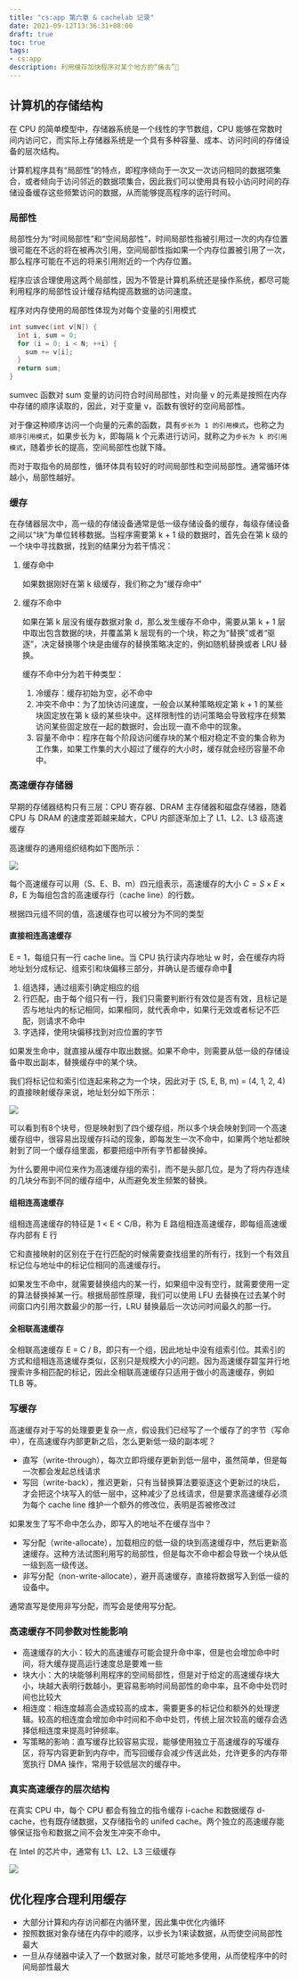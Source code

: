```yaml
---
title: "cs:app 第六章 & cachelab 记录"
date: 2021-09-12T13:36:31+08:00
draft: true
toc: true
tags: 
- cs:app
description: 利用缓存加快程序对某个地方的“痛击”👊
---
```


## 计算机的存储结构

在 CPU 的简单模型中，存储器系统是一个线性的字节数组，CPU 能够在常数时间内访问它，而实际上存储器系统是一个具有多种容量、成本、访问时间的存储设备的层次结构。

计算机程序具有“局部性”的特点，即程序倾向于一次又一次访问相同的数据项集合，或者倾向于访问邻近的数据项集合，因此我们可以使用具有较小访问时间的存储设备缓存这些频繁访问的数据，从而能够提高程序的运行时间。

### 局部性

局部性分为“时间局部性”和“空间局部性”，时间局部性指被引用过一次的内存位置很可能在不远的将在被再次引用，空间局部性指如果一个内存位置被引用了一次，那么程序可能在不远的将来引用附近的一个内存位置。

程序应该合理使用这两个局部性，因为不管是计算机系统还是操作系统，都尽可能利用程序的局部性设计缓存结构提高数据的访问速度。

程序对内存使用的局部性体现为对每个变量的引用模式

```c
int sumvec(int v[N]) {
  int i, sum = 0;
  for (i = 0; i < N; ++i) {
    sum += v[i];
  }
  return sum;
}
```

sumvec 函数对 sum 变量的访问符合时间局部性，对向量 v 的元素是按照在内存中存储的顺序读取的，因此，对于变量 v，函数有很好的空间局部性。

对于像这种顺序访问一个向量的元素的函数，具有`步长为 1 的引用模式`，也称之为`顺序引用模式`，如果步长为 k，即每隔 k 个元素进行访问，就称之为`步长为 k 的引用模式`，随着步长的提高，空间局部性也就下降。

而对于取指令的局部性，循环体具有较好的时间局部性和空间局部性。通常循环体越小，局部性越好。

### 缓存

在存储器层次中，高一级的存储设备通常是低一级存储设备的缓存，每级存储设备之间以“块”为单位转移数据。当程序需要第 k + 1 级的数据时，首先会在第 k 级的一个块中寻找数据，找到的结果分为若干情况：

1. 缓存命中

   如果数据刚好在第 k 级缓存，我们称之为“缓存命中”

2. 缓存不命中

   如果在第 k 层没有缓存数据对象 d，那么发生缓存不命中，需要从第 k + 1 层中取出包含数据的块，并覆盖第 k 层现有的一个块，称之为“替换”或者“驱逐”，决定替换哪个块是由缓存的替换策略决定的，例如随机替换或者 LRU 替换。

   缓存不命中分为若干种类型：

   1. 冷缓存：缓存初始为空，必不命中
   2. 冲突不命中：为了加快访问速度，一般会以某种策略规定第 k + 1 的某些块固定放在第 k 级的某些块中。这样限制性的访问策略会导致程序在频繁访问某些固定放在一起的数据时，会出现一直不命中的现象。
   3. 容量不命中：程序在每个阶段访问缓存块的某个相对稳定不变的集合称为工作集，如果工作集的大小超过了缓存的大小时，缓存就会经历容量不命中。

### 高速缓存存储器

早期的存储器结构只有三层：CPU 寄存器、DRAM 主存储器和磁盘存储器，随着 CPU 与 DRAM 的速度差距越来越大，CPU 内部逐渐加上了 L1、L2、L3 级高速缓存

高速缓存的通用组织结构如下图所示：

![](general-cache.png)

每个高速缓存可以用（S、E、B、m）四元组表示，高速缓存的大小 $C = S \times E \times B$，E 为每组包含的高速缓存行（cache line）的行数。

根据四元组不同的值，高速缓存也可以被分为不同的类型

#### 直接相连高速缓存

E = 1，每组只有一行 cache line。当 CPU 执行读内存地址 w 时，会在缓存内将地址划分成标记、组索引和块偏移三部分，并确认是否缓存命中🎯

1. 组选择，通过组索引确定相应的组
2. 行匹配，由于每个组只有一行，我们只需要判断行有效位是否有效，且标记是否与地址内的标记相同，如果相同，就代表命中，如果行无效或者标记不匹配，则请求不命中
3. 字选择，使用块偏移找到对应位置的字节

如果发生命中，就直接从缓存中取出数据。如果不命中，则需要从低一级的存储设备中取出副本，替换缓存中的某个块。

我们将标记位和索引位连起来称之为一个块，因此对于 (S, E, B, m) = (4, 1, 2, 4) 的直接映射缓存来说，地址划分如下所示：

![](direct-map-address.png)

可以看到有8个块号，但是映射到了四个缓存组，所以多个块会映射到同一个高速缓存组中，很容易出现缓存抖动的现象，即每发生一次不命中，如果两个地址都映射到了同一个缓存组里面，都要把组中所有字节都替换掉。

为什么要用中间位来作为高速缓存组的索引，而不是头部几位，是为了将内存连续的几块分布到不同的缓存组中，从而避免发生频繁的替换。

#### 组相连高速缓存

组相连高速缓存的特征是 1 < E < C/B，称为 E 路组相连高速缓存，即每组高速缓存内部有 E 行

它和直接映射的区别在于在行匹配的时候需要查找组里的所有行，找到一个有效且标记位与地址中的标记位相同的高速缓存行。

如果发生不命中，就需要替换组内的某一行，如果组中没有空行，就需要使用一定的算法替换掉某一行。根据局部性原理，我们可以使用 LFU 去替换在过去某个时间窗口内引用次数最少的那一行，LRU 替换最后一次访问时间最久的那一行。

#### 全相联高速缓存

全相联高速缓存 E = C / B，即只有一个组，因此地址中没有组索引位。其索引的方式和组相连高速缓存类似，区别只是规模大小的问题。因为高速缓存碧玺并行地搜索许多相匹配的标记，因此全相联高速缓存只适用于做小的高速缓存，例如 TLB 等。

### 写缓存

高速缓存对于写的处理要更复杂一点，假设我们已经写了一个缓存了的字节（写命中），在高速缓存内部更新之后，怎么更新低一级的副本呢？

- 直写（write-through），每次立即将缓存更新到低一层中，虽然简单，但是每一次都会发起总线请求
- 写回（write-back），推迟更新，只有当替换算法要驱逐这个更新过的块后，才会把这个块写入的低一层中，这种减少了总线请求，但是要求高速缓存必须为每个 cache line 维护一个额外的修改位，表明是否被修改过

如果发生了写不命中怎么办，即写入的地址不在缓存当中？

- 写分配（write-allocate），加载相应的低一级的块到高速缓存中，然后更新高速缓存。这种方法试图利用写的局部性，但是每次不命中都会导致一个块从低一级到高一级传送。
- 非写分配（non-write-allocate），避开高速缓存，直接将数据写入到低一级的设备中。

通常直写是使用非写分配，而写会是使用写分配。

### 高速缓存不同参数对性能影响

- 高速缓存的大小：较大的高速缓存可能会提升命中率，但是也会增加命中时间，将大缓存提高运行速度总是要难一些
- 块大小：大的块能够利用程序的空间局部性，但是对于给定的高速缓存块大小，块越大表明行数越小，更容易影响时间局部性的命中率，且不命中处罚时间也比较大
- 相连度：相连度越高会造成较高的成本，需要更多的标记位和额外的处理逻辑。较高的相连度会增加命中时间和不命中处罚，传统上层次较高的缓存会选择低相连度来提高时钟频率。
- 写策略的影响：直写缓存比较容易实现，能够使用独立于高速缓存的写缓存区，将写内容更新到内存中，而写回缓存会减少传送此处，允许更多的内存带宽执行 DMA 操作，常用于较低层次的缓存中。

### 真实高速缓存的层次结构

在真实 CPU 中，每个 CPU 都会有独立的指令缓存 i-cache 和数据缓存 d-cache，也有既存储数据，又存储指令的 unifed cache。两个独立的高速缓存能够保证指令和数据之间不会发生冲突不命中。

在 Intel 的芯片中，通常有 L1、L2、L3 三级缓存

![](core-i7-structure.png)

## 优化程序合理利用缓存

- 大部分计算和内存访问都在内循环里，因此集中优化内循环
- 按照数据对象存储在内存中的顺序，以步长为1来读数据，从而使空间局部性最大
- 一旦从存储器中读入了一个数据对象，就尽可能地多使用，从而使程序中的时间局部性最大
